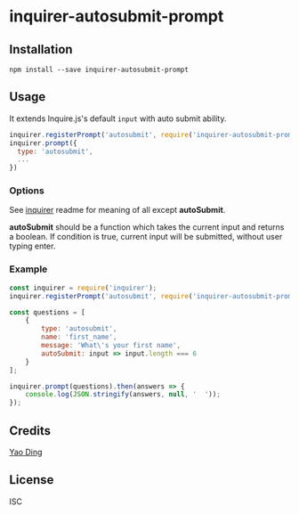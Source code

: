 # inquirer-autosubmit-prompt

## Installation

```
npm install --save inquirer-autosubmit-prompt
```

## Usage

It extends Inquire.js's default `input` with auto submit ability.

```javascript
inquirer.registerPrompt('autosubmit', require('inquirer-autosubmit-prompt'));
inquirer.prompt({
  type: 'autosubmit',
  ...
})
```

### Options

See [inquirer](https://github.com/SBoudrias/Inquirer.js) readme for meaning of all except **autoSubmit**.

**autoSubmit** should be a function which takes the current input and returns a boolean. If condition is true, current input will be submitted, without user typing enter.

### Example

```javascript
const inquirer = require('inquirer');
inquirer.registerPrompt('autosubmit', require('inquirer-autosubmit-promt'));

const questions = [
	{
		type: 'autosubmit',
		name: 'first_name',
		message: 'What\'s your first name',
		autoSubmit: input => input.length === 6
	}
];

inquirer.prompt(questions).then(answers => {
	console.log(JSON.stringify(answers, null, '  '));
});

```

## Credits
[Yao Ding](https://github.com/yaodingyd/)

## License

ISC